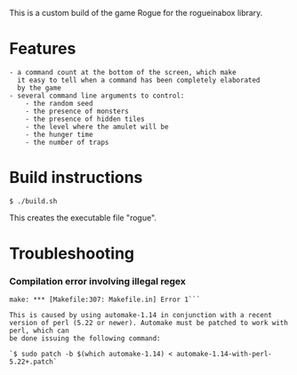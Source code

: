 This is a custom build of the game Rogue for the rogueinabox library.


# Features

    - a command count at the bottom of the screen, which make
      it easy to tell when a command has been completely elaborated
      by the game
    - several command line arguments to control:
        - the random seed
        - the presence of monsters
        - the presence of hidden tiles
        - the level where the amulet will be
        - the hunger time
        - the number of traps


# Build instructions

   `$ ./build.sh`

  This creates the executable file "rogue".


# Troubleshooting

### Compilation error involving illegal regex

```Unescaped left brace in regex is illegal here in regex; marked by <-- HERE in m/\${ <-- HERE ([^ \t=:+{}]+)}/ at /usr/bin/automake-1.14 line 3930.
make: *** [Makefile:307: Makefile.in] Error 1```
  
This is caused by using automake-1.14 in conjunction with a recent version of perl (5.22 or newer). Automake must be patched to work with perl, which can
be done issuing the following command:
  
`$ sudo patch -b $(which automake-1.14) < automake-1.14-with-perl-5.22+.patch`
